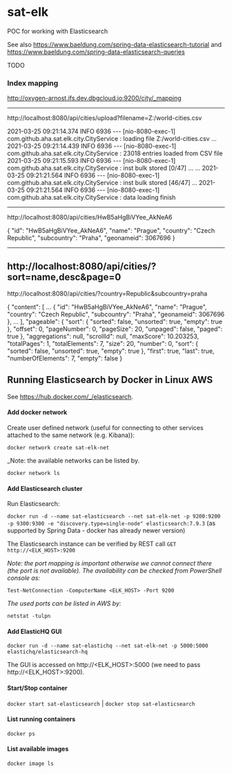 # sat-elk
POC for working with Elasticsearch

See also https://www.baeldung.com/spring-data-elasticsearch-tutorial and https://www.baeldung.com/spring-data-elasticsearch-queries

TODO

### Index mapping
http://oxygen-arnost.ifs.dev.dbgcloud.io:9200/city/_mapping

---
http://localhost:8080/api/cities/upload?filename=Z:/world-cities.csv

2021-03-25 09:21:14.374  INFO 6936 --- [nio-8080-exec-1] com.github.aha.sat.elk.city.CityService  : loading file Z:/world-cities.csv ...
2021-03-25 09:21:14.439  INFO 6936 --- [nio-8080-exec-1] com.github.aha.sat.elk.city.CityService  : 23018 entries loaded from CSV file
2021-03-25 09:21:15.593  INFO 6936 --- [nio-8080-exec-1] com.github.aha.sat.elk.city.CityService  : inst bulk stored [0/47] ...
...
2021-03-25 09:21:21.564  INFO 6936 --- [nio-8080-exec-1] com.github.aha.sat.elk.city.CityService  : inst bulk stored [46/47] ...
2021-03-25 09:21:21.564  INFO 6936 --- [nio-8080-exec-1] com.github.aha.sat.elk.city.CityService  : data loading finish

---
http://localhost:8080/api/cities/HwB5aHgBiVYee_AkNeA6

{
  "id": "HwB5aHgBiVYee_AkNeA6",
  "name": "Prague",
  "country": "Czech Republic",
  "subcountry": "Praha",
  "geonameid": 3067696
}

---
http://localhost:8080/api/cities/?sort=name,desc&page=0
---
http://localhost:8080/api/cities/?country=Republic&subcountry=praha

{
  "content": [
    ...
    {
      "id": "HwB5aHgBiVYee_AkNeA6",
      "name": "Prague",
      "country": "Czech Republic",
      "subcountry": "Praha",
      "geonameid": 3067696
    },
    ...
  ],
  "pageable": {
    "sort": {
      "sorted": false,
      "unsorted": true,
      "empty": true
    },
    "offset": 0,
    "pageNumber": 0,
    "pageSize": 20,
    "unpaged": false,
    "paged": true
  },
  "aggregations": null,
  "scrollId": null,
  "maxScore": 10.203253,
  "totalPages": 1,
  "totalElements": 7,
  "size": 20,
  "number": 0,
  "sort": {
    "sorted": false,
    "unsorted": true,
    "empty": true
  },
  "first": true,
  "last": true,
  "numberOfElements": 7,
  "empty": false
}

## Running Elasticsearch by Docker in Linux AWS
See https://hub.docker.com/_/elasticsearch.

#### Add docker network
Create user defined network (useful for connecting to other services attached to the same network (e.g. Kibana)):

`docker network create sat-elk-net`

_Note: the available networks can be listed by. 

`docker network ls`

#### Add Elasticsearch cluster
Run Elasticsearch:

`docker run -d --name sat-elasticsearch --net sat-elk-net -p 9200:9200 -p 9300:9300 -e "discovery.type=single-node" elasticsearch:7.9.3` (as supported by Spring Data - docker has already newer version)

The Elasticsearch instance can be verified by REST call
`GET http://<ELK_HOST>:9200`

_Note: the port mapping is important otherwise we cannot connect there (the port is not available). 
The availability can be checked from PowerShell console as:_

`Test-NetConnection -ComputerName <ELK_HOST> -Port 9200`

_The used ports can be listed in AWS by:_

`netstat -tulpn`

#### Add ElasticHQ GUI
`docker run -d --name sat-elastichq --net sat-elk-net -p 5000:5000 elastichq/elasticsearch-hq`

The GUI is accessed on http://<ELK_HOST>:5000 (we need to pass http://<ELK_HOST>:9200).

#### Start/Stop container
`docker start sat-elasticsearch` | `docker stop sat-elasticsearch`

#### List running containers
`docker ps`

#### List available images
`docker image ls`

